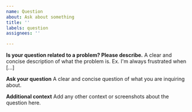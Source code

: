 ```yaml
---
name: Question
about: Ask about something
title: ''
labels: question
assignees: ''

---
```


**Is your question related to a problem? Please describe.**
A clear and concise description of what the problem is. Ex. I'm always frustrated when [...]

**Ask your question**
A clear and concise question of what you are inquiring about.

**Additional context**
Add any other context or screenshots about the question here.
